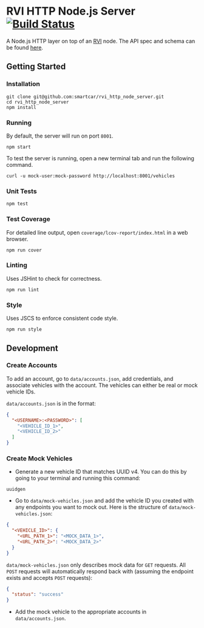 # RVI HTTP Node.js Server [![Build Status](https://travis-ci.org/smartcar/rvi_http_node_server.svg?branch=master)](https://travis-ci.org/smartcar/rvi_http_node_server)

A Node.js HTTP layer on top of an [RVI](https://github.com/PDXostc/rvi_core)
node. The API spec and schema can be found
[here](https://github.com/smartcar/rvi_http_api_spec).

## Getting Started

### Installation

```
git clone git@github.com:smartcar/rvi_http_node_server.git
cd rvi_http_node_server
npm install
```

### Running

By default, the server will run on port `8001`.


```
npm start
```

To test the server is running, open a new terminal tab and run the following
command.

```
curl -u mock-user:mock-password http://localhost:8001/vehicles
```


### Unit Tests

```
npm test
```

### Test Coverage

For detailed line output, open `coverage/lcov-report/index.html` in a web
browser.

```
npm run cover
```

### Linting

Uses JSHint to check for correctness.

```
npm run lint
```

### Style

Uses JSCS to enforce consistent code style.

```
npm run style
```

## Development

### Create Accounts

To add an account, go to `data/accounts.json`, add credentials, and associate
vehicles with the account. The vehicles can either be real or mock vehicle IDs.

`data/accounts.json` is in the format:

```json
{
  "<USERNAME>:<PASSWORD>": [
    "<VEHICLE_ID_1>",
    "<VEHICLE_ID_2>"
  ]
}
```

### Create Mock Vehicles

+ Generate a new vehicle ID that matches UUID v4. You can do this by going to
your terminal and running this command:

```
uuidgen
```

+ Go to `data/mock-vehicles.json` and add the vehicle ID you created with any
endpoints you want to mock out. Here is the structure of
`data/mock-vehicles.json`:

```json
{
  "<VEHICLE_ID>": {
    "<URL_PATH_1>": "<MOCK_DATA_1>",
    "<URL_PATH_2>": "<MOCK_DATA_2>"
  }
}
```

`data/mock-vehicles.json` only describes mock data for `GET` requests. All
`POST` requests will automatically respond back with (assuming the endpoint
exists and accepts `POST` requests):

```json
{
  "status": "success"
}
```

+ Add the mock vehicle to the appropriate accounts in `data/accounts.json`.
